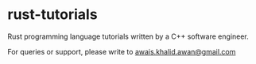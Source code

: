 # rust-tutorials
Rust programming language tutorials written by a C++ software engineer.

For queries or support, please write to awais.khalid.awan@gmail.com
